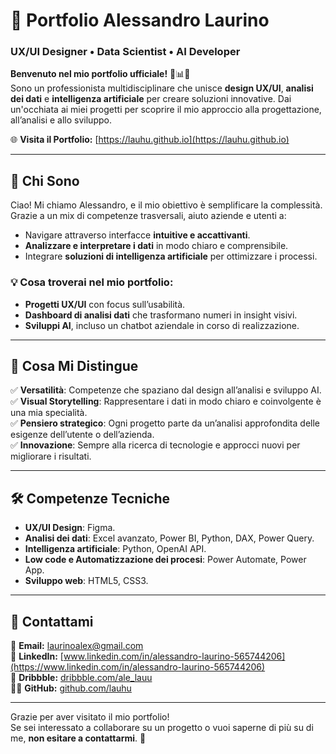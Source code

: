 # 🌟 Portfolio Alessandro Laurino  
### UX/UI Designer • Data Scientist • AI Developer

**Benvenuto nel mio portfolio ufficiale!** 🎨📊🤖  
Sono un professionista multidisciplinare che unisce **design UX/UI**, **analisi dei dati** e **intelligenza artificiale** per creare soluzioni innovative. Dai un'occhiata ai miei progetti per scoprire il mio approccio alla progettazione, all’analisi e allo sviluppo.

🌐 **Visita il Portfolio:** [https://lauhu.github.io](https://lauhu.github.io)

---

## 👋 Chi Sono
Ciao! Mi chiamo Alessandro, e il mio obiettivo è semplificare la complessità.  
Grazie a un mix di competenze trasversali, aiuto aziende e utenti a:
- Navigare attraverso interfacce **intuitive e accattivanti**.
- **Analizzare e interpretare i dati** in modo chiaro e comprensibile.
- Integrare **soluzioni di intelligenza artificiale** per ottimizzare i processi.

### 💡 Cosa troverai nel mio portfolio:
- **Progetti UX/UI** con focus sull’usabilità.
- **Dashboard di analisi dati** che trasformano numeri in insight visivi.
- **Sviluppi AI**, incluso un chatbot aziendale in corso di realizzazione.

---

## 🚀 Cosa Mi Distingue
✅ **Versatilità**: Competenze che spaziano dal design all’analisi e sviluppo AI.  
✅ **Visual Storytelling**: Rappresentare i dati in modo chiaro e coinvolgente è una mia specialità.  
✅ **Pensiero strategico**: Ogni progetto parte da un’analisi approfondita delle esigenze dell’utente o dell’azienda.  
✅ **Innovazione**: Sempre alla ricerca di tecnologie e approcci nuovi per migliorare i risultati.

---

## 🛠️ Competenze Tecniche
- **UX/UI Design**: Figma.  
- **Analisi dei dati**: Excel avanzato, Power BI, Python, DAX, Power Query.
- **Intelligenza artificiale**: Python, OpenAI API.
- **Low code e Automatizzazione dei procesi**: Power Automate, Power App.
- **Sviluppo web**: HTML5, CSS3.

---

## 🤝 Contattami
💌 **Email:** [laurinoalex@gmail.com](mailtolaurinoalex@gmail.com)  
🔗 **LinkedIn:** [www.linkedin.com/in/alessandro-laurino-565744206](https://www.linkedin.com/in/alessandro-laurino-565744206)  
📸 **Dribbble:** [dribbble.com/ale_lauu](https://dribbble.com/ale_lauu)  
🧑‍💻 **GitHub:** [github.com/lauhu](https://github.com/lauhu)

---

Grazie per aver visitato il mio portfolio!  
Se sei interessato a collaborare su un progetto o vuoi saperne di più su di me, **non esitare a contattarmi**. 🚀
